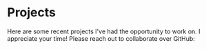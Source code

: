 # Projects

Here are some recent projects I've had the opportunity to work on. I appreciate your time! Please reach out to collaborate over GitHub: 
